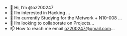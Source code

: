 - 👋 Hi, I’m @oz200247
- 👀 I’m interested in Hacking ...
- 🌱 I’m currently Studying for the Metwork + N10-008 ...
- 💞️ I’m looking to collaborate on Projects...
- 📫 How to reach me email oz200247@gmail.com...

<!---
oz200247/oz200247 is a ✨ special ✨ repository because its `README.md` (this file) appears on your GitHub profile.
You can click the Preview link to take a look at your changes.
--->
